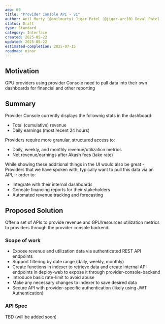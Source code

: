 ```yaml
---
aep: 69
title: "Provider Console API - v1"
author: Anil Murty (@anilmurty) Jigar Patel (@jigar-arc10) Deval Patel (devalpatel67)
status: Draft
type: Standard
category: Interface
created: 2025-05-22
updated: 2025-05-22
estimated-completion: 2025-07-15
roadmap: minor
---
```


## Motivation

GPU providers using provider Console need to pull data into their own dashboards for financial and other reporting

## Summary

Provider Console currently displays the follownig stats in the dashboard:

- Total (cumulative) revenue
- Daily earnings (most recent 24 hours)

Providers require more granular, structured access to:

- Daily, weekly, and monthly revenue/utilization metrics
- Net revenue/earnings after Akash fees (take rate)

While showing these additional things in the UI would also be great - Providers that we have spoken with, typically want to pull this data via an API, ir order to:

- Integrate with their internal dashboards
- Geneate financing reports for their stakeholders
- Automated revenue tracking and forecasting

## Proposed Solution

Offer a set of APIs to provide revenue and GPU/resources utilization metrics to providers through the provider console backend. 

### Scope of work

- Expose revenue and utilization data via authenticated REST API endpoints
- Support filtering by date range (daily, weekly, monthly)
- Create functions in indexer to retrieve data and create internal API endpoints in deploy-web to expose it through provider-console-backend
- Introduce basic rate-limit to avoid abuse
- Make any necessary changes to indexer to save desired data
- Secure API with provider-specific authentication (likely using JWT Authentication)

### API Spec

TBD (will be added soon)